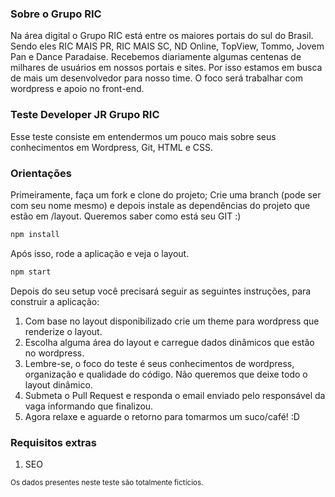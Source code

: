 ### Sobre o Grupo RIC
Na área digital o Grupo RIC está entre os maiores portais do sul do Brasil. Sendo eles RIC MAIS PR, RIC MAIS SC, ND Online, TopView, Tommo, Jovem Pan e Dance Paradaise.
Recebemos diariamente algumas centenas de milhares de usuários em nossos portais e sites. 
Por isso estamos em busca de mais um desenvolvedor para nosso time.
O foco será trabalhar com wordpress e apoio no front-end.

### Teste Developer JR Grupo RIC
Esse teste consiste em entendermos um pouco mais sobre seus conhecimentos em Wordpress, Git, HTML e CSS.

### Orientações
Primeiramente, faça um fork e clone do projeto; 
Crie uma branch (pode ser com seu nome mesmo) e depois instale as dependências do projeto que estão em /layout.
Queremos saber como está seu GIT :)


```sh
npm install
```

Após isso, rode a aplicação e veja o layout.
```sh
npm start
```

Depois do seu setup você precisará seguir as seguintes instruções, para construir a aplicação:

1. Com base no layout disponibilizado crie um theme para wordpress que renderize o layout.
2. Escolha alguma área do layout e carregue dados dinâmicos que estão no wordpress.
3. Lembre-se, o foco do teste é seus conhecimentos de wordpress, organização e qualidade do código. Não queremos que deixe todo o layout dinâmico. 
4. Submeta o Pull Request e responda o email enviado pelo responsável da vaga informando que finalizou. 
5. Agora relaxe e aguarde o retorno para tomarmos um suco/café! :D

### Requisitos extras 
1. SEO

<sub>Os dados presentes neste teste são totalmente fictícios.</sub>
